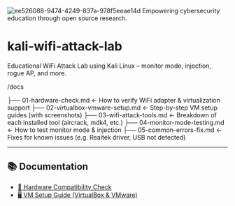 
![ee526088-9474-4249-837a-978f5eeae14d](https://github.com/user-attachments/assets/eadfc382-f8eb-43de-afe0-9defe4e7a371)
Empowering cybersecurity education through open source research.

# kali-wifi-attack-lab
Educational WiFi Attack Lab using Kali Linux – monitor mode, injection, rogue AP, and more.

/docs

├── 01-hardware-check.md         ← How to verify WiFi adapter & virtualization support
├── 02-virtualbox-vmware-setup.md ← Step-by-step VM setup guides (with screenshots)
├── 03-wifi-attack-tools.md      ← Breakdown of each installed tool (aircrack, mdk4, etc.)
├── 04-monitor-mode-testing.md   ← How to test monitor mode & injection
├── 05-common-errors-fix.md      ← Fixes for known issues (e.g. Realtek driver, USB not detected)


---

## 📚 Documentation

- [🧪 Hardware Compatibility Check](docs/01-hardware-check.md)
- [🖥️ VM Setup Guide (VirtualBox & VMware)](docs/02-virtualbox-vmware-setup.md)

